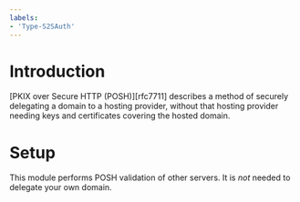 ```yaml
---
labels:
- 'Type-S2SAuth'
---
```


Introduction
============

[PKIX over Secure HTTP (POSH)][rfc7711] describes a method of
securely delegating a domain to a hosting provider, without that hosting
provider needing keys and certificates covering the hosted domain.

# Setup

This module performs POSH validation of other servers. It is *not*
needed to delegate your own domain.

